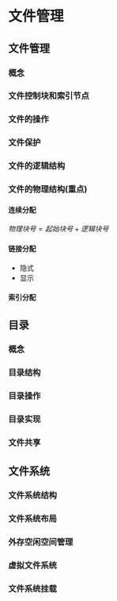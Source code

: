 # 文件管理

## 文件管理

### 概念

### 文件控制块和索引节点

### 文件的操作

### 文件保护

### 文件的逻辑结构

### 文件的物理结构(重点)

#### 连续分配

$物理块号=起始块号+逻辑块号$

#### 链接分配

- 隐式
- 显示

#### 索引分配

## 目录

### 概念

### 目录结构

### 目录操作

### 目录实现

### 文件共享

## 文件系统

### 文件系统结构

### 文件系统布局

### 外存空闲空间管理

### 虚拟文件系统

### 文件系统挂载